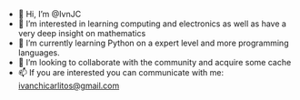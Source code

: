- 👋 Hi, I’m @IvnJC
- 👀 I’m interested in learning computing and electronics as well as have a very deep insight on mathematics
- 🌱 I’m currently learning Python on a expert level and more programming languages.
- 💞️ I’m looking to collaborate with the community and acquire some cache
- 📫 If you are interested you can communicate with me: ivanchicarlitos@gmail.com

<!---

--->
